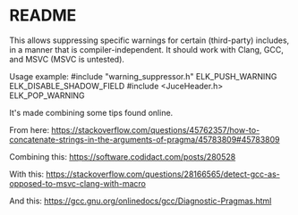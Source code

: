 # README #

This allows suppressing specific warnings for certain (third-party) includes,
in a manner that is compiler-independent.
It should work with Clang, GCC, and MSVC (MSVC is untested).

Usage example:
#include "warning_suppressor.h"
ELK_PUSH_WARNING
ELK_DISABLE_SHADOW_FIELD
#include <JuceHeader.h>
ELK_POP_WARNING

It's made combining some tips found online.

From here:
https://stackoverflow.com/questions/45762357/how-to-concatenate-strings-in-the-arguments-of-pragma/45783809#45783809

Combining this:
https://software.codidact.com/posts/280528

With this:
https://stackoverflow.com/questions/28166565/detect-gcc-as-opposed-to-msvc-clang-with-macro

And this:
https://gcc.gnu.org/onlinedocs/gcc/Diagnostic-Pragmas.html
